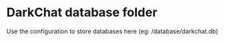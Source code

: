 # DarkChat database folder

Use the configuration to store databases here (eg: /database/darkchat.db)
